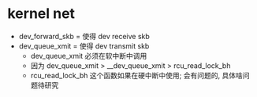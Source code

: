 # kernel net
+ dev_forward_skb = 使得 dev receive skb
+ dev_queue_xmit  = 使得 dev transmit skb
    + dev_queue_xmit 必须在软中断中调用
    + 因为 dev_queue_xmit > __dev_queue_xmit > rcu_read_lock_bh
    + rcu_read_lock_bh 这个函数如果在硬中断中使用; 会有问题的, 具体啥问题待研究
